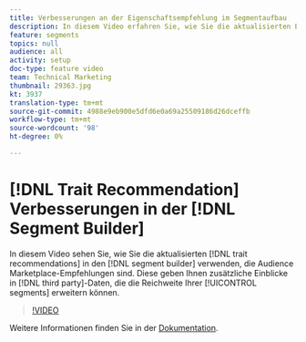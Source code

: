 ```yaml
---
title: Verbesserungen an der Eigenschaftsempfehlung im Segmentaufbau
description: In diesem Video erfahren Sie, wie Sie die aktualisierten Eigenschaftsempfehlungen im Segmentaufbau verwenden, bei denen es sich um Audience Marketplace-Empfehlungen handelt. Auf diese Weise erhalten Sie zusätzliche Einblicke in Daten von Drittanbietern, die die Reichweite Ihrer Segmente erweitern können.
feature: segments
topics: null
audience: all
activity: setup
doc-type: feature video
team: Technical Marketing
thumbnail: 29363.jpg
kt: 3937
translation-type: tm+mt
source-git-commit: 4988e9eb900e5dfd6e0a69a25509186d26dceffb
workflow-type: tm+mt
source-wordcount: '98'
ht-degree: 0%

---
```



# [!DNL Trait Recommendation] Verbesserungen in der  [!DNL Segment Builder]

In diesem Video sehen Sie, wie Sie die aktualisierten [!DNL trait recommendations] in den [!DNL segment builder] verwenden, die Audience Marketplace-Empfehlungen sind. Diese geben Ihnen zusätzliche Einblicke in [!DNL third party]-Daten, die die Reichweite Ihrer [!UICONTROL segments] erweitern können.

>[!VIDEO](https://video.tv.adobe.com/v/29363/?quality=12)

Weitere Informationen finden Sie in der [Dokumentation](https://docs.adobe.com/help/en/audience-manager/user-guide/features/segments/trait-recommendations.html).
